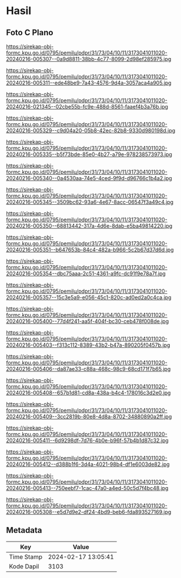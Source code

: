 # Hasil

## Foto C Plano

https://sirekap-obj-formc.kpu.go.id/0795/pemilu/pdpr/31/73/04/10/11/3173041011020-20240216-005307--0a9d8811-38bb-4c77-8099-2d98ef285975.jpg

https://sirekap-obj-formc.kpu.go.id/0795/pemilu/pdpr/31/73/04/10/11/3173041011020-20240216-005311--ede48be9-7a43-4576-9d4a-3057aca4a905.jpg

https://sirekap-obj-formc.kpu.go.id/0795/pemilu/pdpr/31/73/04/10/11/3173041011020-20240216-021345--02cbe55b-fc9e-488d-8561-faaef4b3a76b.jpg

https://sirekap-obj-formc.kpu.go.id/0795/pemilu/pdpr/31/73/04/10/11/3173041011020-20240216-005329--c9d04a20-05b8-42ec-82b8-9330d980198d.jpg

https://sirekap-obj-formc.kpu.go.id/0795/pemilu/pdpr/31/73/04/10/11/3173041011020-20240216-005335--b5f73bde-85e0-4b27-a79e-978238573973.jpg

https://sirekap-obj-formc.kpu.go.id/0795/pemilu/pdpr/31/73/04/10/11/3173041011020-20240216-005340--0a4530aa-74e5-4ced-9f9d-d96766c1b4a2.jpg

https://sirekap-obj-formc.kpu.go.id/0795/pemilu/pdpr/31/73/04/10/11/3173041011020-20240216-005345--3509bc62-93a6-4e67-8acc-06547f3a49c4.jpg

https://sirekap-obj-formc.kpu.go.id/0795/pemilu/pdpr/31/73/04/10/11/3173041011020-20240216-005350--68813442-317a-4d6e-8dab-e5ba49814220.jpg

https://sirekap-obj-formc.kpu.go.id/0795/pemilu/pdpr/31/73/04/10/11/3173041011020-20240216-005351--b647653b-84c4-482a-b966-5c2b67d37d6d.jpg

https://sirekap-obj-formc.kpu.go.id/0795/pemilu/pdpr/31/73/04/10/11/3173041011020-20240216-005354--dbc75aaa-2c51-4361-a9fc-dc91f9e78a7f.jpg

https://sirekap-obj-formc.kpu.go.id/0795/pemilu/pdpr/31/73/04/10/11/3173041011020-20240216-005357--15c3e5a9-e056-45c1-820c-ad0ed2a0c4ca.jpg

https://sirekap-obj-formc.kpu.go.id/0795/pemilu/pdpr/31/73/04/10/11/3173041011020-20240216-005400--77d4f241-aa5f-404f-bc30-ceb478f008de.jpg

https://sirekap-obj-formc.kpu.go.id/0795/pemilu/pdpr/31/73/04/10/11/3173041011020-20240216-005403--f313c112-8389-43b2-b47a-890205f0457b.jpg

https://sirekap-obj-formc.kpu.go.id/0795/pemilu/pdpr/31/73/04/10/11/3173041011020-20240216-005406--da87ae33-c88a-468c-98c9-68cd171f7b65.jpg

https://sirekap-obj-formc.kpu.go.id/0795/pemilu/pdpr/31/73/04/10/11/3173041011020-20240216-005408--657b1d81-cd8a-438a-b4c4-178016c3d2e0.jpg

https://sirekap-obj-formc.kpu.go.id/0795/pemilu/pdpr/31/73/04/10/11/3173041011020-20240216-005409--3cc2819b-80e8-4d8a-8702-34880890a2ff.jpg

https://sirekap-obj-formc.kpu.go.id/0795/pemilu/pdpr/31/73/04/10/11/3173041011020-20240216-005411--6d9298df-7d76-4b0e-b96f-57b4b1d87c32.jpg

https://sirekap-obj-formc.kpu.go.id/0795/pemilu/pdpr/31/73/04/10/11/3173041011020-20240216-005412--d388b1f6-3d4a-4021-98b4-df1e6003de82.jpg

https://sirekap-obj-formc.kpu.go.id/0795/pemilu/pdpr/31/73/04/10/11/3173041011020-20240216-005413--750eebf7-1cac-47a0-a4ed-50c5d7f4bc48.jpg

https://sirekap-obj-formc.kpu.go.id/0795/pemilu/pdpr/31/73/04/10/11/3173041011020-20240216-005308--e5d7d9e2-df24-4bd9-beb6-fda893527169.jpg


## Metadata

| Key        | Value               |
| ---------- | ------------------- |
| Time Stamp | 2024-02-17 13:05:41 |
| Kode Dapil | 3103                |



